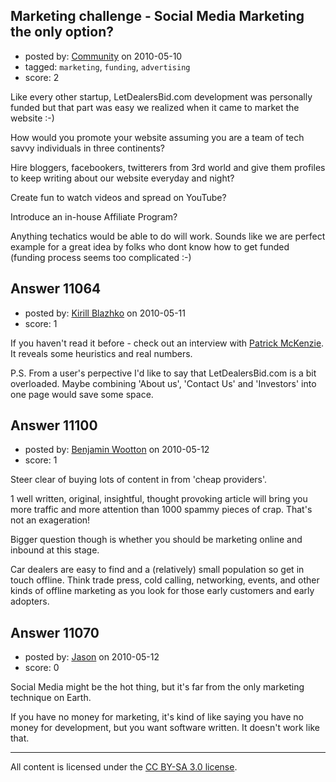 ## Marketing challenge - Social Media Marketing the only option?

- posted by: [Community](https://stackexchange.com/users/-1/-1-community) on 2010-05-10
- tagged: `marketing`, `funding`, `advertising`
- score: 2

Like every other startup, LetDealersBid.com development was personally funded but that part was easy we realized when it came to market the website :-)

How would you promote your website assuming you are a team of tech savvy individuals in three continents?

Hire bloggers, facebookers, twitterers from 3rd world and give them profiles to keep writing about our website everyday and night?

Create fun to watch videos and spread on YouTube?

Introduce an in-house Affiliate Program?

Anything techatics would be able to do will work. Sounds like we are perfect example for a great idea by folks who dont know how to get funded (funding process seems too complicated :-)


## Answer 11064

- posted by: [Kirill Blazhko](https://stackexchange.com/users/-1/2273-kirill-blazhko) on 2010-05-11
- score: 1

<p>If you haven't read it before - check out an interview with <a href="http://www.gabrielweinberg.com/blog/2010/04/patrick-mckenzie-on-seo-adwords-for-bingo-card-creator.html?utm_source=feedburner&amp;utm_medium=feed&amp;utm_campaign=Feed%3A+yegg+%28Gabriel+Weinberg%27s+Blog%29" rel="nofollow">Patrick McKenzie</a>. It reveals some heuristics and real numbers.</p>

<p>P.S. From a user's perpective I'd like to say that LetDealersBid.com is a bit overloaded. Maybe combining 'About us', 'Contact Us' and 'Investors' into one page would save some space.</p>



## Answer 11100

- posted by: [Benjamin Wootton](https://stackexchange.com/users/-1/2094-benjamin-wootton) on 2010-05-12
- score: 1

Steer clear of buying lots of content in from 'cheap providers'.

1 well written, original, insightful, thought provoking article will bring you more traffic and more attention than 1000 spammy pieces of crap.  That's not an exageration!

Bigger question though is whether you should be marketing online and inbound at this stage.  

Car dealers are easy to find and a (relatively) small population so get in touch offline.  Think trade press, cold calling, networking, events, and other kinds of offline marketing as you look for those early customers and early adopters.  



 


## Answer 11070

- posted by: [Jason](https://stackexchange.com/users/-1/2-jason) on 2010-05-12
- score: 0

Social Media might be the hot thing, but it's far from the only marketing technique on Earth.

If you have no money for marketing, it's kind of like saying you have no money for development, but you want software written.  It doesn't work like that.



---

All content is licensed under the [CC BY-SA 3.0 license](https://creativecommons.org/licenses/by-sa/3.0/).
